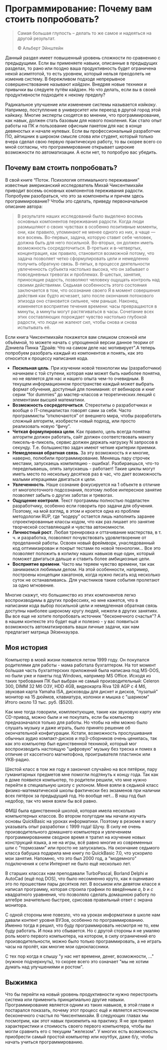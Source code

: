 # Программирование: Почему вам стоить попробовать?

> Самая большая глупость – делать то же самое и надеяться на другой результат.
>
> ©️ Альберт Эйнштейн

Данный раздел имеет повышенный уровень сложности по сравнению с предыдущими. Если вы применяете навыки, описанные в предыдущих разделах, то рано или поздно ваша продуктивность будет ограничена некой асимптотой, то есть уровнем, который нельзя преодолеть не изменив систему. В бережливом подходе непрерывное совершенствование называют _кайдзен_. Внедряя новые техники и привычки вы следуете путём кайдзен. Но что делать, если вы в своей продуктивности подходите к некому пределу?

Радикальное улучшение или изменение системы называется _кайкаку_. Например, поступление в университет или переезд в другой город этой кайкаку. Многие эксперты сходятся во мнении, что программирование, как навык, должен стать базовым для нового поколения. Как стало опыт работы на ПК и пользование офисным пакетом для нас в конце девяностых и начале нулевых. Если вы профессиональный разработчик ПО, айтишник в широком смысле слова или студент, который только вчера сделал свою первую практическую работу, то вы скорее всего со мной согласны, что программирование открывает широкие возможности по автоматизации. А если нет, то попробую вас убедить.

## Почему вам стоить попробовать?

В свой книге “Поток. Психология оптимального переживания” известные американский исследователь Михай Чиксентмихайи приводит восемь основных компонентов переживания радости. Попробуем разобраться, что это за компоненты и причем здесь программирование? Чтобы это сделать, приведу первоначальное описание автора:

> В результате наших исследований было выделено восемь основных компонентов переживания радости. Когда люди размышляют о своих чувствах в особенно позитивные моменты, они, как правило, упоминают не менее одного из них, а чаще — все восемь.
> Во-первых, задача, которую ставит себе человек, должна быть для него посильной. Во-вторых, он должен иметь возможность сосредоточиться.
> В-третьих и в-четвертых, концентрация, как правило, становится возможной потому, что задача позволяет четко сформулировать цели и немедленно получить обратную связь.  В-пятых, в процессе деятельности увлеченность субъекта настолько высока, что он забывает о повседневных тревогах и проблемах.
> В-шестых, занятия, приносящие радость, позволяют человеку ощущать контроль над своими действиями. Седьмая особенность этого состояния заключается в том, что осознание своего Я в момент совершения действия как будто исчезает, зато после окончания потокового эпизода оно становится сильнее, чем раньше. Наконец, изменяется восприятие течения времени: часы превращаются в минуты, а минуты могут растягиваться в часы. Сочетание всех этих составляющих порождает чувство настолько глубокой радости, что люди не жалеют сил, чтобы снова и снова испытывать её.

Если книга Чиксентмихайи покажется вам слишком сложной или объёмной, то можете начать с упрощенной версии данное теории от Дэниела Пинка "Драйв: Что на самом деле нас мотивирует".А теперь попробуем разобрать каждый из компонентов и понять, как это относится к процессу написания кода.

- **Посильная цель**. При изучении новой технологии мы (разработчики) начинаем с той ступени, которая нам может быть наиболее понятна, но не является для нас и нашего опыта чем-то очевидным. В текущем информационном пространстве каждый может выбрать формат обучения, доступный для понимания: от вебинаров и книг серии “for dummies” до мастер-классов и теоретических лекций с элементами высшей математики.
- **Возможность сосредоточиться**. Стереотипы о разработчиках и вообще о IT-специалистах говорят сами за себя. Часто программисты “отключаются” от внешнего мира, чтобы разработать сложный алгоритм, изобрести новый подход, или просто реализовать новую “фичу”.
- **Четкая формулировка цели**. Как правило, цель всегда понятна: алгоритм должен работать, сайт должен соответствовать макету пиксель-в-пиксель, сервис должен держать нагрузку N запросов в секунду. Т.е. большинство задач имеют четкие критерии приемки.
- **Немедленная обратная связь**. За эту возможность я и многие, наверно, полюбили программирование. Меняешь пару строчек местами, запускаешь компиляцию - ошибка!. Разбираешься, что-то переделываешь, опять запускаешь - работает! Такие циклы могут иметь место по нескольку десятков раз в час, что дает возможность малыми итерациями двигаться к цели.
- **Увлеченность**. Наше сознание фокусируется на 1 объекте в отличие от многопоточного подсознания, поэтому любое интересное занятие позволяет забыть о других заботах и тревогах.
- **Ощущение контроля**. Текст программы полностью подвластен разработчику, особенно если говорить про задачи для обучения. Поэтому, на мой взгляд, в этом и кроется одна из проблем методологии RUP, где “кодеру” остается лишь наполнить заранее спроектированные классы кодом, что как раз лишает это занятие творческой составляющей и чувства автономности.
- **Личностный рост**. Любая тренировка и оттачивание мастерства, в т. ч. и разработка, позволяют почувствовать удовлетворение от проделанной работы. Освоен новый фреймворк, унаследованный код оптимизирован и покрыт тестами по новой технологии… Все это позволяет положить в копилку наших навыков еще один, который поможет двигаться дальше и ставить более амбициозные цели.
- **Восприятие времени**. Часто мы теряем чувство времени, так как занимаемся любимым делом. На этой особенности, например, построены концепции хакатонов, когда нужно писать код несколько суток не останавливаясь. Для участников такие события пролетают за одно мгновение.

Многие скажут, что большинство из этих компонентов легко воспроизводимы в других профессиях, но мне кажется, что в написании кода выбор посильной цели и немедленная обратная связь доступны наиболее широкому кругу людей, нежели в других занятиях. Вы все еще не хотите попробовать источник "бесконечного счастья"? А в нашем контексте это будет ещё и полезно - у вас появиться возможность автоматизировать ваши личные задачи, как нам предлагает матрица Эйзенхауэра.

## Моя история

Компьютер в моей жизни появился летом 1999 году. Он покупался родителями для работы - мама работала бухгалтером. На тот момент бо́льшая часть
бухгалтерских приложений была написана под MS-DOS, но были уже и пакеты под Windows, например MS Office. Исходя из таких требования ПК был выбран не
самый производительный: Celeron 300, DIMM 32 Мб ОЗУ, HDD 4GB, видеокарта Riva 128 AGP c 4 Мб, звуковая карта Yamaha ISA, дисководы для дискет и дисков, "пузатый" монитор на 15 дюймов, клавиатура, колонки и мышка с "шариком" Итого около 13 тыс. руб. ($520).

Как мне тогда говорили, комплектующие, такие как звуковую карту или CD-привод, можно были и не покупать, если бы компьютер
предназначался только для работы. Но чтобы на нём можно было слушать музыку и даже играть, было принято решение об окончательной конфигурации. Кстати, возможность прослушивания обычных аудио компакт-дисков и mp3-сборников очень ценилась, так как это компьютер был единственной
техникой, который мог воспроизводить настоящую "цифровую" музыку без треска и помех в отличие от кассетного магнитофона, проигрывателя пластинок или
УКВ-радио.

Шестой класс в том же году я закончил случайно на все пятёрки, пару гуманитарных предметов мне помогли подтянуть к концу года. Так как в доме появился
компьютер, то родители решили, что мне нужно перейти в специальную школу с уклоном. Меня взяли в седьмой класс физико-математической школы
фактически без экзаменов при наличии всех пятёрок за предыдущий год. Но вообще нет... В наш год был недобор, так что меня взяли бы всё равно.

ФМШ была единственной школой, которая имела несколько компьютерных классов. Во втором полугодии мы начали изучать основы QuickBasic на уроках
информатики. Поэтому в резюме я могу указывать опыт разработки с 1999 года! Шучу. В силу не очень производительного домашнего компьютера и увлечением
программированием сводное время я тратил на изучение новых конструкций языка, а не на игры, всё равно многие из современных шли с "тормозами" или
просто не запускались. На окончание седьмого класса бабушка подарила мне книгу по QuickBasic 7.0, что ускорило мои занятия. Напомню, что это был 2000 год, а "модемного" подключения к сети Интернет не было ещё несколько лет.

В старших классах нам преподавали TurboPascal, Borland Delphi и AutoCad (ещё под DOS), что было несомненно круто, как я оцениваю это по прошествии
пары десятков лет. В восьмом или девятом классе я написал программу, которая строила графики по введённым _a_, _b_ и _c_ квадратного уравнения, что
позволяло сделать домашнюю работу по алгебре значительно быстрее, срисовав правильный ответ с экрана монитора.

С одной стороны мне повезло, что на уроках информатики в школе нам давали контент уровня ВУЗов, особенно по программированию. Именно тогда я решил,
что буду программировать несмотря не то, кем буду работать. И пока это сбывается. Но с другой стороны я не умаляю роль моего первого компьютера, на
котором, в силу ограничений его производительности, можно было только программировать, а не играть часы на пролёт, как многие мои одноклассники.

С тех пор когда я слышу "у нас нет времени, денег, возможности, ..." (нужное подчеркнуть), то скорее всего это означает "мы не хотим думать над
улучшениями и ростом".

## Выжимка

Что бы перейти на новый уровень продуктивности нужно перестроить система или применить принципиально другие навыки. Программирование является одним из таких навыков, в этой главе я постарался показать, почему этот процесс ещё и является источником бесконечного счастья по Чиксентмихайи. В следующих главах мы посмотрим, как этот навык приземлить на практику. Я не зря привел характеристики и стоимость своего первого компьютера, чтобы вы могли сравнить его с текущим "железом". У многих есть возможность приобрести самый простой компьютер или ноутбук, даже б/у, чтобы начать учиться программированию.

